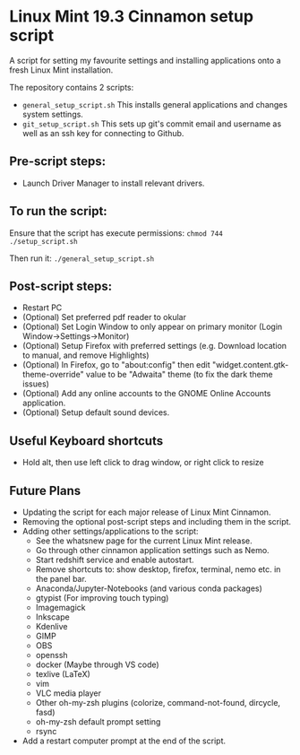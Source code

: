 # Linux Mint 19.3 Cinnamon setup script

A script for setting my favourite settings and installing applications onto a fresh Linux Mint installation.

The repository contains 2 scripts:
+ `general_setup_script.sh`
This installs general applications and changes system settings.
+ `git_setup_script.sh`
This sets up git's commit email and username as well as an ssh key for connecting to Github.

## Pre-script steps:
+ Launch Driver Manager to install relevant drivers.

## To run the script:
Ensure that the script has execute permissions:
`chmod 744 ./setup_script.sh`

Then run it: `./general_setup_script.sh`

## Post-script steps:
+ Restart PC
+ (Optional) Set preferred pdf reader to okular
+ (Optional) Set Login Window to only appear on primary monitor (Login Window->Settings->Monitor)
+ (Optional) Setup Firefox with preferred settings (e.g. Download location to manual, and remove Highlights)
+ (Optional) In Firefox, go to "about:config" then edit "widget.content.gtk-theme-override" value to be "Adwaita" theme (to fix the dark theme issues)
+ (Optional) Add any online accounts to the GNOME Online Accounts application.
+ (Optional) Setup default sound devices.

## Useful Keyboard shortcuts
+ Hold alt, then use left click to drag window, or right click to resize

## Future Plans
+ Updating the script for each major release of Linux Mint Cinnamon.
+ Removing the optional post-script steps and including them in the script.
+ Adding other settings/applications to the script:
    + See the whatsnew page for the current Linux Mint release.
    + Go through other cinnamon application settings such as Nemo.
    + Start redshift service and enable autostart.
    + Remove shortcuts to: show desktop, firefox, terminal, nemo etc. in the panel bar.
    + Anaconda/Jupyter-Notebooks (and various conda packages)
    + gtypist (For improving touch typing)
    + Imagemagick
    + Inkscape
    + Kdenlive
    + GIMP
    + OBS
    + openssh
    + docker (Maybe through VS code)
    + texlive (LaTeX)
    + vim
    + VLC media player
    + Other oh-my-zsh plugins (colorize, command-not-found, dircycle, fasd)
    + oh-my-zsh default prompt setting
    + rsync
+ Add a restart computer prompt at the end of the script.
